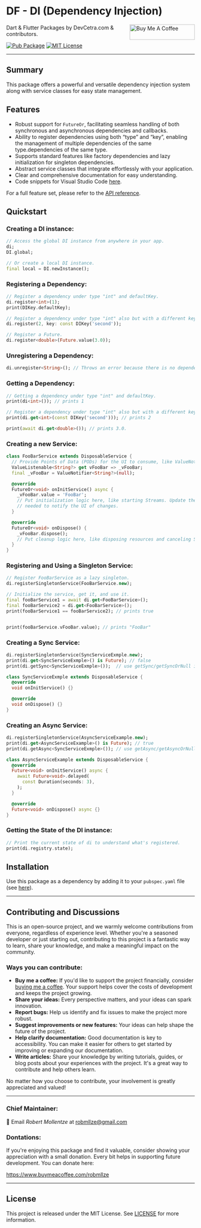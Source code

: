 # DF - DI (Dependency Injection)

<a href="https://www.buymeacoffee.com/robmllze" target="_blank"><img align="right" src="https://cdn.buymeacoffee.com/buttons/default-orange.png" alt="Buy Me A Coffee" height="41" width="174"></a>

Dart & Flutter Packages by DevCetra.com & contributors.

[![Pub Package](https://img.shields.io/pub/v/df_di.svg)](https://pub.dev/packages/df_di)
[![MIT License](https://img.shields.io/badge/License-MIT-blue.svg)](https://raw.githubusercontent.com/robmllze/df_di/main/LICENSE)

---

## Summary

This package offers a powerful and versatile dependency injection system along with service classes for easy state management.

## Features

- Robust support for `FutureOr`, facilitating seamless handling of both synchronous and asynchronous dependencies and callbacks.
- Ability to register dependencies using both “type” and “key”, enabling the management of multiple dependencies of the same type.dependencies of the same type.
- Supports standard features like factory dependencies and lazy initialization for singleton dependencies.
- Abstract service classes that integrate effortlessly with your application.
- Clear and comprehensive documentation for easy understanding.
- Code snippets for Visual Studio Code [here](https://raw.githubusercontent.com/robmllze/df_di/main/.vscode/snippets.code-snippets).

For a full feature set, please refer to the [API reference](https://pub.dev/documentation/df_di/).

## Quickstart

### Creating a DI instance:

```dart
// Access the global DI instance from anywhere in your app.
di;
DI.global;

// Or create a local DI instance.
final local = DI.newInstance();
```

### Registering a Dependency:

```dart
// Register a dependency under type "int" and defaultKey.
di.register<int>(1);
print(DIKey.defaultKey);

// Register a dependency under type "int" also but with a different key.
di.register(2, key: const DIKey('second'));

// Register a Future.
di.register<double>(Future.value(3.0));
```

### Unregistering a Dependency:

```dart
di.unregister<String>(); // Throws an error because there is no dependency registered under type "String".
```

### Getting a Dependency:

```dart
// Getting a dependency under type "int" and defaultKey.
print(di<int>()); // prints 1

// Register a dependency under type "int" also but with a different key.
print(di.get<int>(const DIKey('second'))); // prints 2

print(await di.get<double>()); // prints 3.0.
```

### Creating a new Service:

```dart
class FooBarService extends DisposableService {
  // Provide Points of Data (PODs) for the UI to consume, like ValueNotifiers or Streams.
  ValueListenable<String?> get vFooBar => _vFooBar;
  final _vFooBar = ValueNotifier<String?>(null);

  @override
  FutureOr<void> onInitService() async {
    _vFooBar.value = 'FooBar';
    // Put initialization logic here, like starting Streams. Update the PODs as
    // needed to notify the UI of changes.
  }

  @override
  FutureOr<void> onDispose() {
    _vFooBar.dispose();
    // Put cleanup logic here, like disposing resources and canceling Streams.
  }
}
```

### Registering and Using a Singleton Service:

```dart
// Register FooBarService as a lazy singleton.
di.registerSingletonService(FooBarService.new);

// Initialize the service, get it, and use it.
final fooBarService1 = await di.get<FooBarService>();
final fooBarService2 = di.get<FooBarService>();
print(fooBarService1 == fooBarService2); // prints true


print(fooBarService.vFooBar.value); // prints "FooBar"
```

### Creating a Sync Service:

```dart
di.registerSingletonService(SyncServiceExmple.new);
print(di.get<SyncServiceExmple>() is Future); // false
print(di.getSync<SyncServiceExmple>());  // use getSync/getSyncOrNull if you expect a sync

class SyncServiceExmple extends DisposableService {
  @override
  void onInitService() {}

  @override
  void onDispose() {}
}
```

### Creating an Async Service:

```dart
di.registerSingletonService(AsyncServiceExample.new);
print(di.get<AsyncServiceExample>() is Future); // true
print(di.getAsync<SyncServiceExmple>()); // use getAsync/getAsyncOrNull if you expect an async

class AsyncServiceExample extends DisposableService {
  @override
  Future<void> onInitService() async {
    await Future<void>.delayed(
      const Duration(seconds: 3),
    );
  }

  @override
  Future<void> onDispose() async {}
}
```

### Getting the State of the DI instance:

```dart
// Print the current state of di to understand what's registered.
print(di.registry.state);
```

## Installation

Use this package as a dependency by adding it to your `pubspec.yaml` file (see [here](https://pub.dev/packages/df_di/install)).

---

## Contributing and Discussions

This is an open-source project, and we warmly welcome contributions from everyone, regardless of experience level. Whether you're a seasoned developer or just starting out, contributing to this project is a fantastic way to learn, share your knowledge, and make a meaningful impact on the community.

### Ways you can contribute:

- **Buy me a coffee:** If you'd like to support the project financially, consider [buying me a coffee](https://www.buymeacoffee.com/robmllze). Your support helps cover the costs of development and keeps the project growing.
- **Share your ideas:** Every perspective matters, and your ideas can spark innovation.
- **Report bugs:** Help us identify and fix issues to make the project more robust.
- **Suggest improvements or new features:** Your ideas can help shape the future of the project.
- **Help clarify documentation:** Good documentation is key to accessibility. You can make it easier for others to get started by improving or expanding our documentation.
- **Write articles:** Share your knowledge by writing tutorials, guides, or blog posts about your experiences with the project. It's a great way to contribute and help others learn.

No matter how you choose to contribute, your involvement is greatly appreciated and valued!

---

### Chief Maintainer:

📧 Email _Robert Mollentze_ at robmllze@gmail.com

### Dontations:

If you're enjoying this package and find it valuable, consider showing your appreciation with a small donation. Every bit helps in supporting future development. You can donate here:

https://www.buymeacoffee.com/robmllze

---

## License

This project is released under the MIT License. See [LICENSE](https://raw.githubusercontent.com/robmllze/df_di/main/LICENSE) for more information.

